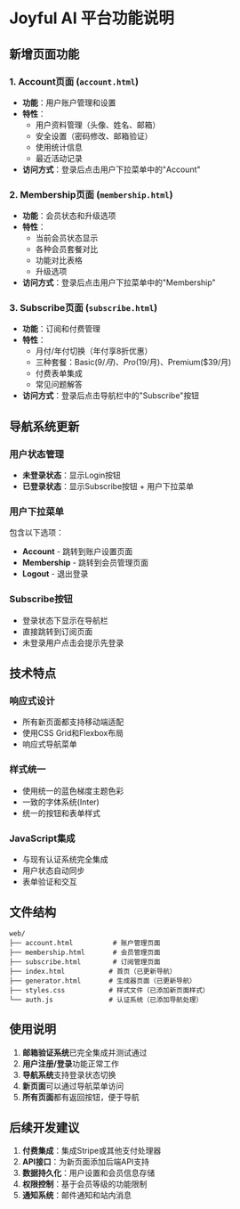 # Joyful AI 平台功能说明

## 新增页面功能

### 1. Account页面 (`account.html`)
- **功能**：用户账户管理和设置
- **特性**：
  - 用户资料管理（头像、姓名、邮箱）
  - 安全设置（密码修改、邮箱验证）
  - 使用统计信息
  - 最近活动记录
- **访问方式**：登录后点击用户下拉菜单中的"Account"

### 2. Membership页面 (`membership.html`)
- **功能**：会员状态和升级选项
- **特性**：
  - 当前会员状态显示
  - 各种会员套餐对比
  - 功能对比表格
  - 升级选项
- **访问方式**：登录后点击用户下拉菜单中的"Membership"

### 3. Subscribe页面 (`subscribe.html`)
- **功能**：订阅和付费管理
- **特性**：
  - 月付/年付切换（年付享8折优惠）
  - 三种套餐：Basic($9/月)、Pro($19/月)、Premium($39/月)
  - 付费表单集成
  - 常见问题解答
- **访问方式**：登录后点击导航栏中的"Subscribe"按钮

## 导航系统更新

### 用户状态管理
- **未登录状态**：显示Login按钮
- **已登录状态**：显示Subscribe按钮 + 用户下拉菜单

### 用户下拉菜单
包含以下选项：
- **Account** - 跳转到账户设置页面
- **Membership** - 跳转到会员管理页面  
- **Logout** - 退出登录

### Subscribe按钮
- 登录状态下显示在导航栏
- 直接跳转到订阅页面
- 未登录用户点击会提示先登录

## 技术特点

### 响应式设计
- 所有新页面都支持移动端适配
- 使用CSS Grid和Flexbox布局
- 响应式导航菜单

### 样式统一
- 使用统一的蓝色梯度主题色彩
- 一致的字体系统(Inter)
- 统一的按钮和表单样式

### JavaScript集成
- 与现有认证系统完全集成
- 用户状态自动同步
- 表单验证和交互

## 文件结构

```
web/
├── account.html          # 账户管理页面
├── membership.html       # 会员管理页面
├── subscribe.html        # 订阅管理页面
├── index.html           # 首页（已更新导航）
├── generator.html       # 生成器页面（已更新导航）
├── styles.css           # 样式文件（已添加新页面样式）
└── auth.js              # 认证系统（已添加导航处理）
```

## 使用说明

1. **邮箱验证系统**已完全集成并测试通过
2. **用户注册/登录**功能正常工作
3. **导航系统**支持登录状态切换
4. **新页面**可以通过导航菜单访问
5. **所有页面**都有返回按钮，便于导航

## 后续开发建议

1. **付费集成**：集成Stripe或其他支付处理器
2. **API接口**：为新页面添加后端API支持
3. **数据持久化**：用户设置和会员信息存储
4. **权限控制**：基于会员等级的功能限制
5. **通知系统**：邮件通知和站内消息
